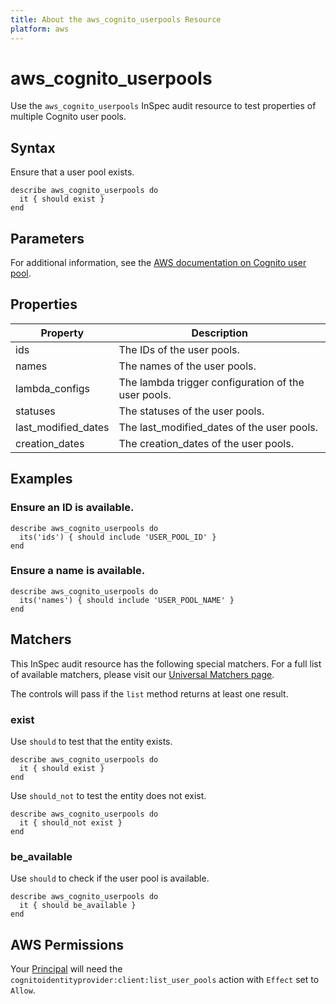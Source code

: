 ```yaml
---
title: About the aws_cognito_userpools Resource
platform: aws
---
```


# aws\_cognito\_userpools

Use the `aws_cognito_userpools` InSpec audit resource to test properties of multiple Cognito user pools.

## Syntax

Ensure that a user pool exists.

    describe aws_cognito_userpools do
      it { should exist }
    end

## Parameters

For additional information, see the [AWS documentation on Cognito user pool](https://docs.aws.amazon.com/AWSCloudFormation/latest/UserGuide/aws-resource-cognito-userpool.html).

## Properties

| Property | Description|
| --- | --- |
| ids | The IDs of the user pools. |
| names | The names of the user pools. |
| lambda_configs | The lambda trigger configuration of the user pools. |
| statuses | The statuses of the user pools. |
| last_modified_dates | The last_modified_dates of the user pools. |
| creation_dates | The creation_dates of the user pools. |

## Examples

### Ensure an ID is available.

    describe aws_cognito_userpools do
      its('ids') { should include 'USER_POOL_ID' }
    end

### Ensure a name is available.

    describe aws_cognito_userpools do
      its('names') { should include 'USER_POOL_NAME' }
    end

## Matchers

This InSpec audit resource has the following special matchers. For a full list of available matchers, please visit our [Universal Matchers page](https://www.inspec.io/docs/reference/matchers/).

The controls will pass if the `list` method returns at least one result.

### exist

Use `should` to test that the entity exists.

    describe aws_cognito_userpools do
      it { should exist }
    end

Use `should_not` to test the entity does not exist.

    describe aws_cognito_userpools do
      it { should_not exist }
    end

### be_available

Use `should` to check if the user pool is available.

    describe aws_cognito_userpools do
      it { should be_available }
    end

## AWS Permissions

Your [Principal](https://docs.aws.amazon.com/IAM/latest/UserGuide/intro-structure.html#intro-structure-principal) will need the `cognitoidentityprovider:client:list_user_pools` action with `Effect` set to `Allow`.
